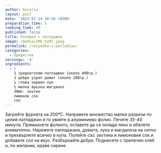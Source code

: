 ```yaml
---
author: Aurelia
layout: post
date: '2023-07-24 20:50 +0300'
preparation_time: 5
cooking_time: 40
published: false
title: Разядка с патладжан
image: /media/IMG_9207.jpeg
permalink: /razyadka-s-patladjan/
categories:
  - Предястия
servings: '4'
ingredients:
  - |
    1 средноголям патладжан (около 400гр.)
    1 добре узрял домат (около 200гр.)
    ¼ глава червен лук
    ½ малка връзка магданоз
    30мл. зехтин 
    лимонов сок
    сол
---
```

Загрейте фурната на 200ºС.
Направете множество малки разрези по целия патладжан  и го увийте в алуминиево фолио. Печете 35-40 минути. 
Премахнете фолиото, оставете да се охлади леко и обелете внимателно.
Нарежете патладжана, домата, лука и магданоза на ситно и прехвърлете всичко в купа. Полейте със зехтина и лимоновия сок и добавете сол на вкус. Разбъркайте добре.
Поднесете с препечен хляб и, по желание, краве сирене. 

